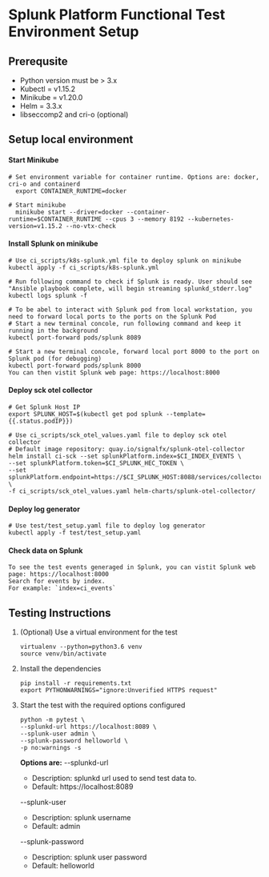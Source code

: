# Splunk Platform Functional Test Environment Setup

## Prerequsite
* Python version must be > 3.x
* Kubectl = v1.15.2
* Minikube = v1.20.0
* Helm = 3.3.x
* libseccomp2 and cri-o (optional)

## Setup local environment

#### Start Minikube
    # Set environment variable for container runtime. Options are: docker, cri-o and containerd
      export CONTAINER_RUNTIME=docker

    # Start minikube
      minikube start --driver=docker --container-runtime=$CONTAINER_RUNTIME --cpus 3 --memory 8192 --kubernetes-version=v1.15.2 --no-vtx-check

#### Install Splunk on minikube
    # Use ci_scripts/k8s-splunk.yml file to deploy splunk on minikube
    kubectl apply -f ci_scripts/k8s-splunk.yml

    # Run following command to check if Splunk is ready. User should see "Ansible playbook complete, will begin streaming splunkd_stderr.log"
    kubectl logs splunk -f

    # To be abel to interact with Splunk pod from local workstation, you need to forward local ports to the ports on the Splunk Pod
    # Start a new terminal concole, run following command and keep it running in the background
    kubectl port-forward pods/splunk 8089

    # Start a new terminal concole, forward local port 8000 to the port on Splunk pod (for debugging)
    kubectl port-forward pods/splunk 8000
    You can then vistit Splunk web page: https://localhost:8000

#### Deploy sck otel collector
    # Get Splunk Host IP
    export SPLUNK_HOST=$(kubectl get pod splunk --template={{.status.podIP}})

    # Use ci_scripts/sck_otel_values.yaml file to deploy sck otel collector
    # Default image repository: quay.io/signalfx/splunk-otel-collector
    helm install ci-sck --set splunkPlatform.index=$CI_INDEX_EVENTS \
    --set splunkPlatform.token=$CI_SPLUNK_HEC_TOKEN \
    --set splunkPlatform.endpoint=https://$CI_SPLUNK_HOST:8088/services/collector \
    -f ci_scripts/sck_otel_values.yaml helm-charts/splunk-otel-collector/

#### Deploy log generator
    # Use test/test_setup.yaml file to deploy log generator
    kubectl apply -f test/test_setup.yaml

#### Check data on Splunk
    To see the test events generaged in Splunk, you can vistit Splunk web page: https://localhost:8000
    Search for events by index.
    For example: `index=ci_events`

## Testing Instructions
1. (Optional) Use a virtual environment for the test
    ```
    virtualenv --python=python3.6 venv
    source venv/bin/activate
    ```
2. Install the dependencies
    ```
    pip install -r requirements.txt
    export PYTHONWARNINGS="ignore:Unverified HTTPS request"
    ```
3. Start the test with the required options configured
    ```
    python -m pytest \
    --splunkd-url https://localhost:8089 \
    --splunk-user admin \
    --splunk-password helloworld \
    -p no:warnings -s
    ```
    **Options are:**
    --splunkd-url
    * Description: splunkd url used to send test data to.
    * Default: https://localhost:8089

    --splunk-user
    * Description: splunk username
    * Default: admin

    --splunk-password
    * Description: splunk user password
    * Default: helloworld


